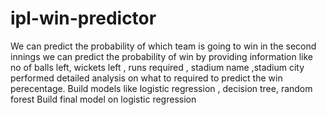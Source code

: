 # ipl-win-predictor
We can predict the probability of  which team is going to win in the second innings
we can predict the probability of win by providing information like no of balls left, wickets left , runs required , stadium name ,stadium city
performed detailed analysis on what to required to predict the win perecentage.
Build models like logistic regression , decision tree, random forest 
Build final model on logistic regression
